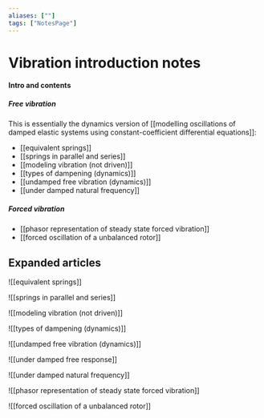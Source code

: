 ```yaml
---
aliases: [""]
tags: ["NotesPage"]
---
```


# Vibration introduction notes

#### Intro and contents
##### Free vibration
This is essentially the dynamics version of [[modelling oscillations of damped elastic systems using constant-coefficient differential equations]]:
- [[equivalent springs]]
- [[springs in parallel and series]]
- [[modeling vibration (not driven)]]
- [[types of dampening (dynamics)]]
- [[undamped free vibration (dynamics)]]
- [[under damped natural frequency]]

##### Forced vibration
- [[phasor representation of steady state forced vibration]]
- [[forced oscillation of a unbalanced rotor]]

## Expanded articles
![[equivalent springs]]

![[springs in parallel and series]]

![[modeling vibration (not driven)]]

![[types of dampening (dynamics)]]

![[undamped free vibration (dynamics)]]

![[under damped free response]]

![[under damped natural frequency]]

![[phasor representation of steady state forced vibration]]

![[forced oscillation of a unbalanced rotor]]